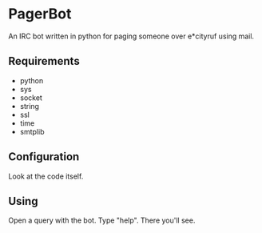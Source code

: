 # PagerBot
An IRC bot written in python for paging someone over e\*cityruf using mail.


## Requirements

- python
- sys
- socket
- string
- ssl
- time
- smtplib


## Configuration

Look at the code itself.


## Using

Open a query with the bot. Type "help". There you'll see.
